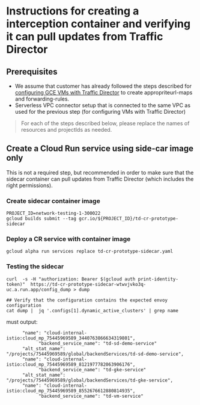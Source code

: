 # Instructions for creating a interception container and verifying it can pull updates from Traffic Director

## Prerequisites
* We assume that customer has already followed the steps described for [configuring GCE VMs with Traffic Director](https://cloud.google.com/traffic-director/docs/set-up-gce-vms-auto) to create appropriteurl-maps and forwarding-rules.
* Serverless VPC connector setup that is connected to the same VPC as used for the previous step (for configuring VMs with Traffic Director)

> For each of the steps described below, please replace the names of resources and projectIds as needed. 

## Create a Cloud Run service using side-car image only
This is not a required step, but recommended in order to make sure that the sidecar container can pull updates from Traffic Director (which includes the right permissions). 

### Create sidecar container image

```shell
PROJECT_ID=network-testing-1-300022 
gcloud builds submit --tag gcr.io/${PROJECT_ID}/td-cr-prototype-sidecar
```

### Deploy a CR service with container image

```shell
gcloud alpha run services replace td-cr-prototype-sidecar.yaml
```

### Testing the sidecar

```shell
curl  -s -H "authorization: Bearer $(gcloud auth print-identity-token)"  https://td-cr-prototype-sidecar-wtwvjvko3q-uc.a.run.app/config_dump > dump

## Verify that the configuration contains the expected envoy configuration
cat dump |  jq '.configs[1].dynamic_active_clusters' | grep name
```

must output:

```
      "name": "cloud-internal-istio:cloud_mp_75445969589_3440763866634319801",
            "backend_service_name": "td-sd-demo-service"
      "alt_stat_name": "/projects/75445969589/global/backendServices/td-sd-demo-service",
      "name": "cloud-internal-istio:cloud_mp_75445969589_8121977782063906176",
            "backend_service_name": "td-gke-service"
      "alt_stat_name": "/projects/75445969589/global/backendServices/td-gke-service",
      "name": "cloud-internal-istio:cloud_mp_75445969589_8552676612880814935",
            "backend_service_name": "td-vm-service"
```






